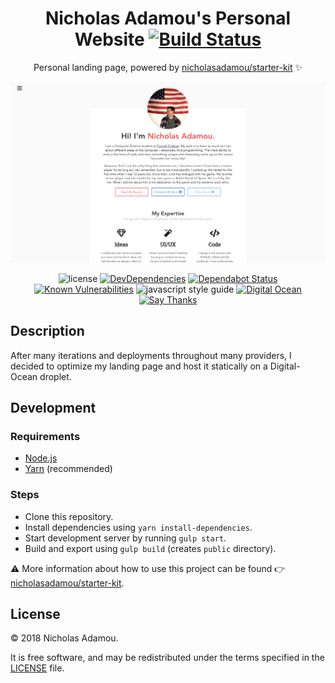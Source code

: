 <div align="center">

# Nicholas Adamou's Personal Website [![Build Status](https://travis-ci.org/nicholasadamou/nicholasadamou.github.io.svg?branch=master)](https://travis-ci.org/nicholasadamou/nicholasadamou.github.io)

Personal landing page, powered by [nicholasadamou/starter-kit](https://github.com/nicholasadamou/starter-kit) ✨

![Project Preview](previews/preview.png)

![license](https://img.shields.io/apm/l/vim-mode.svg)
[![DevDependencies](https://img.shields.io/david/dev/nicholasadamou/nicholasadamou.github.io.svg?style=flat-square)](https://david-dm.org/nicholasadamou/nicholasadamou.github.io#info=devDependencies)
[![Dependabot Status](https://api.dependabot.com/badges/status?host=github&repo=nicholasadamou/nicholasadamou.github.io)](https://dependabot.com)
[![Known Vulnerabilities](https://snyk.io/test/github/nicholasadamou/nicholasadamou.github.io/badge.svg?targetFile=package.json)](https://snyk.io/test/github/nicholasadamou/nicholasadamou.github.io?targetFile=package.json)
![javascript style guide](https://img.shields.io/badge/code_style-standard-brightgreen.svg)
[![Digital Ocean](https://img.shields.io/badge/deployed-digitalocean-0080ff.svg?style=flat-square)](https://m.do.co/c/5347e65ea75c)
[![Say Thanks](https://img.shields.io/badge/say-thanks-ff69b4.svg)](https://saythanks.io/to/NicholasAdamou)

</div>

## Description

After many iterations and deployments throughout many providers, I decided to
optimize my landing page and host it statically on a Digital-Ocean droplet.

## Development

### Requirements

-   [Node.js](https://nodejs.org/en/)
-   [Yarn](https://yarnpkg.com/en/) (recommended)

### Steps

-   Clone this repository.
-   Install dependencies using `yarn install-dependencies`.
-   Start development server by running `gulp start`.
-   Build and export using `gulp build` (creates `public` directory).

⚠️ More information about how to use this project can be found 👉 [nicholasadamou/starter-kit](https://github.com/nicholasadamou/starter-kit).

## License

© 2018 Nicholas Adamou.

It is free software, and may be redistributed under the terms specified in the [LICENSE] file.

[license]: LICENSE
